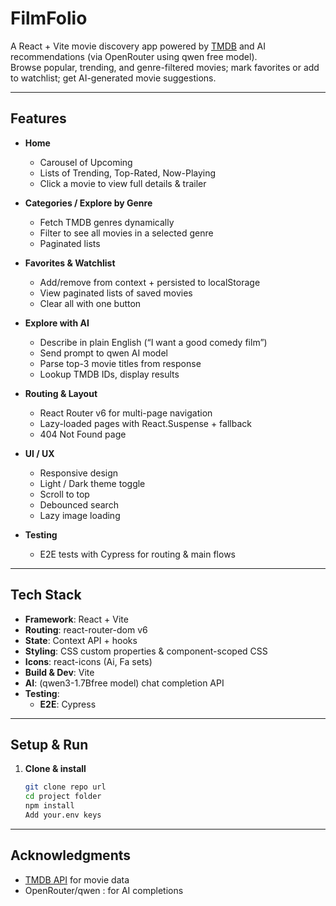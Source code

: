 # FilmFolio

A React + Vite movie discovery app powered by [TMDB](https://www.themoviedb.org/) and AI recommendations (via OpenRouter using qwen free model).  
Browse popular, trending, and genre-filtered movies; mark favorites or add to watchlist; get AI-generated movie suggestions.

---

## Features

- **Home**

  - Carousel of Upcoming
  - Lists of Trending, Top-Rated, Now-Playing
  - Click a movie to view full details & trailer

- **Categories / Explore by Genre**

  - Fetch TMDB genres dynamically
  - Filter to see all movies in a selected genre
  - Paginated lists

- **Favorites & Watchlist**

  - Add/remove from context + persisted to localStorage
  - View paginated lists of saved movies
  - Clear all with one button

- **Explore with AI**

  - Describe in plain English (“I want a good comedy film”)
  - Send prompt to qwen AI model
  - Parse top-3 movie titles from response
  - Lookup TMDB IDs, display results

- **Routing & Layout**

  - React Router v6 for multi-page navigation
  - Lazy-loaded pages with React.Suspense + fallback
  - 404 Not Found page

- **UI / UX**

  - Responsive design
  - Light / Dark theme toggle
  - Scroll to top
  - Debounced search
  - Lazy image loading

- **Testing**
  - E2E tests with Cypress for routing & main flows

---

## Tech Stack

- **Framework**: React + Vite
- **Routing**: react-router-dom v6
- **State**: Context API + hooks
- **Styling**: CSS custom properties & component-scoped CSS
- **Icons**: react-icons (Ai, Fa sets)
- **Build & Dev**: Vite
- **AI**: (qwen3-1.7Bfree model) chat completion API
- **Testing**:
  - **E2E**: Cypress

---

## Setup & Run

1. **Clone & install**
   ```bash
   git clone repo url
   cd project folder
   npm install
   Add your.env keys
   ```

---

## Acknowledgments

- [TMDB API](https://www.themoviedb.org/documentation/api) for movie data
- OpenRouter/qwen : for AI completions

